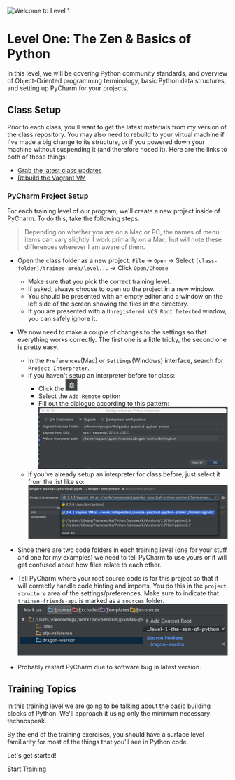 ![Welcome to Level 1](http://g-ecx.images-amazon.com/images/G/01/DVD/Paramount/detailpages/KungFuPanda/KungFuPnda_M1L.jpg)
# Level One: The Zen & Basics of Python
In this level, we will be covering Python community standards, and overview
of Object-Oriented programming terminology, basic Python data structures, 
and setting up PyCharm for your projects.

## Class Setup
Prior to each class, you'll want to get the latest materials from my version
of the class repository.  You may also need to rebuild to your virtual machine
if I've made a big change to its structure, or if you powered down your 
machine without suspending it (and therefore hosed it).  Here are the links
to both of those things:
    
- [Grab the latest class updates](../level-0/git-merging-upstream-changes.md)
- [Rebuild the Vagrant VM](../level-0/vagrant-cheatsheet.md)

### PyCharm Project Setup
For each training level of our program, we'll create a new project inside
of PyCharm. To do this, take the following steps:

> Depending on whether you are on a Mac or PC, the names of menu
items can vary slightly.  I work primarily on a Mac, but will note these
differences wherever I am aware of them. 

- Open the class folder as a new project: `File` -> `Open` -> Select `[class-folder]/trainee-area/level...` -> Click `Open/Choose`
    - Make sure that you pick the correct training level.
    - If asked, always choose to open up the project in a new window.
    - You should be presented with an empty editor and a window on the left
    side of the screen showing the files in the directory.
    - If you are presented with a `Unregistered VCS Root Detected` window, you
    can safely ignore it.
    
- We now need to make a couple of changes to the settings so that everything
works correctly.  The first one is a little tricky, the second one is pretty easy.
    - In the `Preferences`(Mac) or `Settings`(Windows) interface, search for
    `Project Interpreter`.  
    - If you haven't setup an interpreter before for class:
        - Click the ![Interpreter Icon](../images/pycharm-interpreter-settings-icon.png)
        - Select the `Add Remote` option
        - Fill out the dialogue according to this pattern:      
        ![Project Interpreter Settings](../images/pycharm-interpreter-settings.png)
    - If you've already setup an interpreter for class before, just select it
    from the list like so:  
    ![Existing Interpreter Settings](../images/pycharm-existing-interpreter.png)

- Since there are two code folders in each training level (one for your 
stuff and one for my examples) we need to tell PyCharm to use yours or it
will get confused about how files relate to each other.

- Tell PyCharm where your root source code is for this project so that it will
correctly handle code hinting and imports.  You do this in the `project structure`
area of the settings/preferences.  Make sure to indicate that `trainee-friends-api`
is marked as a `sources` folder.
![Project Structure Settings](../images/pycharm-project-structure.png)
- Probably restart PyCharm due to software bug in latest version.

## Training Topics
In this training level we are going to be talking about the basic building 
blocks of Python.  We'll approach it using only the minimum necessary 
technospeak.

By the end of the training exercises, you should have a surface level
familiarity for most of the things that you'll see in Python code.

Let's get started!

[Start Training](exercise-1.md)
